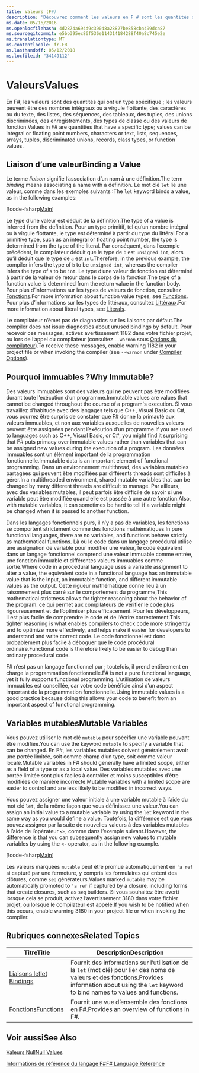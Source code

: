 ```yaml
---
title: Valeurs (F#)
description: 'Découvrez comment les valeurs en F # sont les quantités qui ont un type spécifique.'
ms.date: 05/16/2016
ms.openlocfilehash: 4d2874a694d9c39048a28827be858cba499dca87
ms.sourcegitcommit: e5bb395ec86f536e114314184288f40a8c745e2e
ms.translationtype: MT
ms.contentlocale: fr-FR
ms.lasthandoff: 05/12/2018
ms.locfileid: "34149112"
---
```

# <a name="values"></a><span data-ttu-id="48ffa-103">Valeurs</span><span class="sxs-lookup"><span data-stu-id="48ffa-103">Values</span></span>

<span data-ttu-id="48ffa-104">En F#, les valeurs sont des quantités qui ont un type spécifique ; les valeurs peuvent être des nombres intégraux ou à virgule flottante, des caractères ou du texte, des listes, des séquences, des tableaux, des tuples, des unions discriminées, des enregistrements, des types de classe ou des valeurs de fonction.</span><span class="sxs-lookup"><span data-stu-id="48ffa-104">Values in F# are quantities that have a specific type; values can be integral or floating point numbers, characters or text, lists, sequences, arrays, tuples, discriminated unions, records, class types, or function values.</span></span>


## <a name="binding-a-value"></a><span data-ttu-id="48ffa-105">Liaison d’une valeur</span><span class="sxs-lookup"><span data-stu-id="48ffa-105">Binding a Value</span></span>
<span data-ttu-id="48ffa-106">Le terme *liaison* signifie l’association d’un nom à une définition.</span><span class="sxs-lookup"><span data-stu-id="48ffa-106">The term *binding* means associating a name with a definition.</span></span> <span data-ttu-id="48ffa-107">Le mot clé `let` lie une valeur, comme dans les exemples suivants :</span><span class="sxs-lookup"><span data-stu-id="48ffa-107">The `let` keyword binds a value, as in the following examples:</span></span>

[!code-fsharp[Main](../../../../samples/snippets/fsharp/lang-ref-1/snippet601.fs)]

<span data-ttu-id="48ffa-108">Le type d’une valeur est déduit de la définition.</span><span class="sxs-lookup"><span data-stu-id="48ffa-108">The type of a value is inferred from the definition.</span></span> <span data-ttu-id="48ffa-109">Pour un type primitif, tel qu’un nombre intégral ou à virgule flottante, le type est déterminé à partir du type du littéral.</span><span class="sxs-lookup"><span data-stu-id="48ffa-109">For a primitive type, such as an integral or floating point number, the type is determined from the type of the literal.</span></span> <span data-ttu-id="48ffa-110">Par conséquent, dans l’exemple précédent, le compilateur déduit que le type de `b` est `unsigned int`, alors qu’il déduit que le type de `a` est `int`.</span><span class="sxs-lookup"><span data-stu-id="48ffa-110">Therefore, in the previous example, the compiler infers the type of `b` to be `unsigned int`, whereas the compiler infers the type of `a` to be `int`.</span></span> <span data-ttu-id="48ffa-111">Le type d’une valeur de fonction est déterminé à partir de la valeur de retour dans le corps de la fonction.</span><span class="sxs-lookup"><span data-stu-id="48ffa-111">The type of a function value is determined from the return value in the function body.</span></span> <span data-ttu-id="48ffa-112">Pour plus d’informations sur les types de valeurs de fonction, consultez [Fonctions](../functions/index.md).</span><span class="sxs-lookup"><span data-stu-id="48ffa-112">For more information about function value types, see [Functions](../functions/index.md).</span></span> <span data-ttu-id="48ffa-113">Pour plus d’informations sur les types de littéraux, consultez [Littéraux](../literals.md).</span><span class="sxs-lookup"><span data-stu-id="48ffa-113">For more information about literal types, see [Literals](../literals.md).</span></span>

<span data-ttu-id="48ffa-114">Le compilateur n’émet pas de diagnostics sur les liaisons par défaut.</span><span class="sxs-lookup"><span data-stu-id="48ffa-114">The compiler does not issue diagnostics about unused bindings by default.</span></span> <span data-ttu-id="48ffa-115">Pour recevoir ces messages, activez avertissement 1182 dans votre fichier projet, ou lors de l’appel du compilateur (consultez `--warnon` sous [Options du compilateur](../compiler-options.md)).</span><span class="sxs-lookup"><span data-stu-id="48ffa-115">To receive these messages, enable warning 1182 in your project file or when invoking the compiler (see `--warnon` under [Compiler Options](../compiler-options.md)).</span></span>

## <a name="why-immutable"></a><span data-ttu-id="48ffa-116">Pourquoi immuables ?</span><span class="sxs-lookup"><span data-stu-id="48ffa-116">Why Immutable?</span></span>
<span data-ttu-id="48ffa-117">Des valeurs immuables sont des valeurs qui ne peuvent pas être modifiées durant toute l’exécution d’un programme.</span><span class="sxs-lookup"><span data-stu-id="48ffa-117">Immutable values are values that cannot be changed throughout the course of a program's execution.</span></span> <span data-ttu-id="48ffa-118">Si vous travaillez d’habitude avec des langages tels que C++, Visual Basic ou C#, vous pourrez être surpris de constater que F# donne la primauté aux valeurs immuables, et non aux variables auxquelles de nouvelles valeurs peuvent être assignées pendant l’exécution d’un programme.</span><span class="sxs-lookup"><span data-stu-id="48ffa-118">If you are used to languages such as C++, Visual Basic, or C#, you might find it surprising that F# puts primacy over immutable values rather than variables that can be assigned new values during the execution of a program.</span></span> <span data-ttu-id="48ffa-119">Les données immuables sont un élément important de la programmation fonctionnelle.</span><span class="sxs-lookup"><span data-stu-id="48ffa-119">Immutable data is an important element of functional programming.</span></span> <span data-ttu-id="48ffa-120">Dans un environnement multithread, des variables mutables partagées qui peuvent être modifiées par différents threads sont difficiles à gérer.</span><span class="sxs-lookup"><span data-stu-id="48ffa-120">In a multithreaded environment, shared mutable variables that can be changed by many different threads are difficult to manage.</span></span> <span data-ttu-id="48ffa-121">Par ailleurs, avec des variables mutables, il peut parfois être difficile de savoir si une variable peut être modifiée quand elle est passée à une autre fonction.</span><span class="sxs-lookup"><span data-stu-id="48ffa-121">Also, with mutable variables, it can sometimes be hard to tell if a variable might be changed when it is passed to another function.</span></span>

<span data-ttu-id="48ffa-122">Dans les langages fonctionnels purs, il n’y a pas de variables, les fonctions se comportent strictement comme des fonctions mathématiques.</span><span class="sxs-lookup"><span data-stu-id="48ffa-122">In pure functional languages, there are no variables, and functions behave strictly as mathematical functions.</span></span> <span data-ttu-id="48ffa-123">Là où le code dans un langage procédural utilise une assignation de variable pour modifier une valeur, le code équivalent dans un langage fonctionnel comprend une valeur immuable comme entrée, une fonction immuable et différentes valeurs immuables comme sortie.</span><span class="sxs-lookup"><span data-stu-id="48ffa-123">Where code in a procedural language uses a variable assignment to alter a value, the equivalent code in a functional language has an immutable value that is the input, an immutable function, and different immutable values as the output.</span></span> <span data-ttu-id="48ffa-124">Cette rigueur mathématique donne lieu à un raisonnement plus carré sur le comportement du programme,</span><span class="sxs-lookup"><span data-stu-id="48ffa-124">This mathematical strictness allows for tighter reasoning about the behavior of the program.</span></span> <span data-ttu-id="48ffa-125">ce qui permet aux compilateurs de vérifier le code plus rigoureusement et de l’optimiser plus efficacement. Pour les développeurs, il est plus facile de comprendre le code et de l’écrire correctement.</span><span class="sxs-lookup"><span data-stu-id="48ffa-125">This tighter reasoning is what enables compilers to check code more stringently and to optimize more effectively, and helps make it easier for developers to understand and write correct code.</span></span> <span data-ttu-id="48ffa-126">Le code fonctionnel est donc probablement plus facile à déboguer que le code procédural ordinaire.</span><span class="sxs-lookup"><span data-stu-id="48ffa-126">Functional code is therefore likely to be easier to debug than ordinary procedural code.</span></span>

<span data-ttu-id="48ffa-127">F# n’est pas un langage fonctionnel pur ; toutefois, il prend entièrement en charge la programmation fonctionnelle.</span><span class="sxs-lookup"><span data-stu-id="48ffa-127">F# is not a pure functional language, yet it fully supports functional programming.</span></span> <span data-ttu-id="48ffa-128">L’utilisation de valeurs immuables est conseillée, car votre code bénéficie ainsi d’un aspect important de la programmation fonctionnelle.</span><span class="sxs-lookup"><span data-stu-id="48ffa-128">Using immutable values is a good practice because doing this allows your code to benefit from an important aspect of functional programming.</span></span>


## <a name="mutable-variables"></a><span data-ttu-id="48ffa-129">Variables mutables</span><span class="sxs-lookup"><span data-stu-id="48ffa-129">Mutable Variables</span></span>
<span data-ttu-id="48ffa-130">Vous pouvez utiliser le mot clé `mutable` pour spécifier une variable pouvant être modifiée.</span><span class="sxs-lookup"><span data-stu-id="48ffa-130">You can use the keyword `mutable` to specify a variable that can be changed.</span></span> <span data-ttu-id="48ffa-131">En F#, les variables mutables doivent généralement avoir une portée limitée, soit comme champ d’un type, soit comme valeur locale.</span><span class="sxs-lookup"><span data-stu-id="48ffa-131">Mutable variables in F# should generally have a limited scope, either as a field of a type or as a local value.</span></span> <span data-ttu-id="48ffa-132">Des variables mutables avec une portée limitée sont plus faciles à contrôler et moins susceptibles d’être modifiées de manière incorrecte.</span><span class="sxs-lookup"><span data-stu-id="48ffa-132">Mutable variables with a limited scope are easier to control and are less likely to be modified in incorrect ways.</span></span>

<span data-ttu-id="48ffa-133">Vous pouvez assigner une valeur initiale à une variable mutable à l’aide du mot clé `let`, de la même façon que vous définissez une valeur.</span><span class="sxs-lookup"><span data-stu-id="48ffa-133">You can assign an initial value to a mutable variable by using the `let` keyword in the same way as you would define a value.</span></span> <span data-ttu-id="48ffa-134">Toutefois, la différence est que vous pouvez assigner par la suite de nouvelles valeurs à des variables mutables à l’aide de l’opérateur `<-`, comme dans l’exemple suivant.</span><span class="sxs-lookup"><span data-stu-id="48ffa-134">However, the difference is that you can subsequently assign new values to mutable variables by using the `<-` operator, as in the following example.</span></span>

[!code-fsharp[Main](../../../../samples/snippets/fsharp/lang-ref-1/snippet602.fs)]

<span data-ttu-id="48ffa-135">Les valeurs marquées `mutable` peut être promue automatiquement en `'a ref` si capturé par une fermeture, y compris les formulaires qui créent des clôtures, comme `seq` générateurs.</span><span class="sxs-lookup"><span data-stu-id="48ffa-135">Values marked `mutable` may be automatically promoted to `'a ref` if captured by a closure, including forms that create closures, such as `seq` builders.</span></span> <span data-ttu-id="48ffa-136">Si vous souhaitez être averti lorsque cela se produit, activez l’avertissement 3180 dans votre fichier projet, ou lorsque le compilateur est appelé.</span><span class="sxs-lookup"><span data-stu-id="48ffa-136">If you wish to be notified when this occurs, enable warning 3180 in your project file or when invoking the compiler.</span></span>
    
## <a name="related-topics"></a><span data-ttu-id="48ffa-137">Rubriques connexes</span><span class="sxs-lookup"><span data-stu-id="48ffa-137">Related Topics</span></span>


|<span data-ttu-id="48ffa-138">Titre</span><span class="sxs-lookup"><span data-stu-id="48ffa-138">Title</span></span>|<span data-ttu-id="48ffa-139">Description</span><span class="sxs-lookup"><span data-stu-id="48ffa-139">Description</span></span>|
|-----|-----------|
|[<span data-ttu-id="48ffa-140">Liaisons let</span><span class="sxs-lookup"><span data-stu-id="48ffa-140">let Bindings</span></span>](../functions/let-bindings.md)|<span data-ttu-id="48ffa-141">Fournit des informations sur l’utilisation de la `let` (mot clé) pour lier des noms de valeurs et des fonctions.</span><span class="sxs-lookup"><span data-stu-id="48ffa-141">Provides information about using the `let` keyword to bind names to values and functions.</span></span>|
|[<span data-ttu-id="48ffa-142">Fonctions</span><span class="sxs-lookup"><span data-stu-id="48ffa-142">Functions</span></span>](../functions/index.md)|<span data-ttu-id="48ffa-143">Fournit une vue d’ensemble des fonctions en F#.</span><span class="sxs-lookup"><span data-stu-id="48ffa-143">Provides an overview of functions in F#.</span></span>|

## <a name="see-also"></a><span data-ttu-id="48ffa-144">Voir aussi</span><span class="sxs-lookup"><span data-stu-id="48ffa-144">See Also</span></span>
[<span data-ttu-id="48ffa-145">Valeurs Null</span><span class="sxs-lookup"><span data-stu-id="48ffa-145">Null Values</span></span>](null-Values.md)

[<span data-ttu-id="48ffa-146">Informations de référence du langage F#</span><span class="sxs-lookup"><span data-stu-id="48ffa-146">F# Language Reference</span></span>](../index.md)
